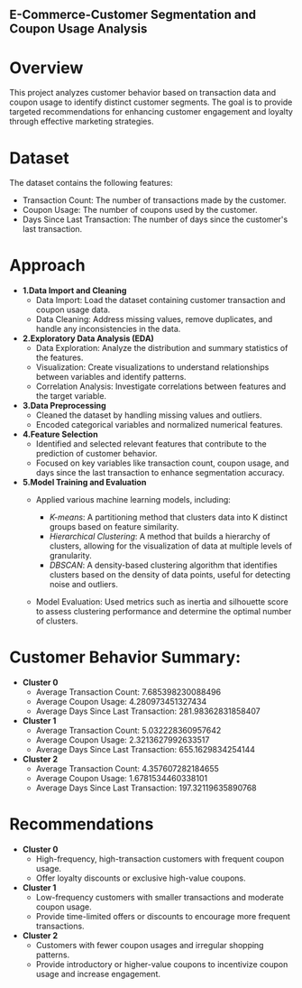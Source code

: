 ## E-Commerce-Customer Segmentation and Coupon Usage Analysis

# Overview
This project analyzes customer behavior based on transaction data and coupon usage to identify distinct customer segments. The goal is to provide targeted recommendations for enhancing customer engagement and loyalty through effective marketing strategies.

# Dataset
The dataset contains the following features:
* Transaction Count: The number of transactions made by the customer.
* Coupon Usage: The number of coupons used by the customer.
* Days Since Last Transaction: The number of days since the customer's last transaction.

# Approach

* **1.Data Import and Cleaning**
  * Data Import: Load the dataset containing customer transaction and coupon usage data.
  * Data Cleaning: Address missing values, remove duplicates, and handle any inconsistencies in the data.
* **2.Exploratory Data Analysis (EDA)**
  * Data Exploration: Analyze the distribution and summary statistics of the features.
  * Visualization: Create visualizations to understand relationships between variables and identify patterns.
  * Correlation Analysis: Investigate correlations between features and the target variable.
* **3.Data Preprocessing**
  * Cleaned the dataset by handling missing values and outliers.
  * Encoded categorical variables and normalized numerical features.
* **4.Feature Selection**
  * Identified and selected relevant features that contribute to the prediction of customer behavior.
  * Focused on key variables like transaction count, coupon usage, and days since the last transaction to enhance segmentation accuracy.
* **5.Model Training and Evaluation**
  * Applied various machine learning models, including:
    * *K-means*: A partitioning method that clusters data into K distinct groups based on feature similarity.
    * *Hierarchical Clustering*: A method that builds a hierarchy of clusters, allowing for the visualization of data at multiple levels of granularity.
    * *DBSCAN*: A density-based clustering algorithm that identifies clusters based on the density of data points, useful for detecting noise and outliers.
   
  * Model Evaluation: Used metrics such as inertia and silhouette score to assess clustering performance and determine the optimal number of clusters.

# Customer Behavior Summary:
* **Cluster 0**
  * Average Transaction Count: 7.685398230088496
  * Average Coupon Usage: 4.280973451327434
  * Average Days Since Last Transaction: 281.98362831858407
* **Cluster 1**
  * Average Transaction Count: 5.032228360957642
  * Average Coupon Usage: 2.3213627992633517
  * Average Days Since Last Transaction: 655.1629834254144
* **Cluster 2**
  * Average Transaction Count: 4.357607282184655
  * Average Coupon Usage: 1.6781534460338101
  * Average Days Since Last Transaction: 197.32119635890768

# Recommendations
* **Cluster 0**
  * High-frequency, high-transaction customers with frequent coupon usage.
  * Offer loyalty discounts or exclusive high-value coupons.
* **Cluster 1**
  * Low-frequency customers with smaller transactions and moderate coupon usage.
  * Provide time-limited offers or discounts to encourage more frequent transactions.
* **Cluster 2**
  * Customers with fewer coupon usages and irregular shopping patterns.
  * Provide introductory or higher-value coupons to incentivize coupon usage and increase engagement.
